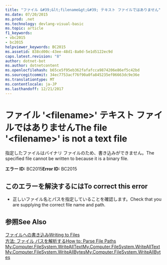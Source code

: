 ```yaml
---
title: "ファイル &#39;&lt;filename&gt;&#39; テキスト ファイルではありません"
ms.date: 07/20/2015
ms.prod: .net
ms.technology: devlang-visual-basic
ms.topic: article
f1_keywords:
- vbc2015
- bc2015
helpviewer_keywords: BC2015
ms.assetid: 838cd00c-43ee-48d1-8a0d-5e1d5122ec9d
caps.latest.revision: "8"
author: dotnet-bot
ms.author: dotnetcontent
ms.openlocfilehash: b65ce5f95eb362fafafcca9874206e86ef5c42bd
ms.sourcegitcommit: 34ec7753acf76f90a0fa845235ef06663dc9e36e
ms.translationtype: MT
ms.contentlocale: ja-JP
ms.lasthandoff: 12/21/2017
---
```

# <a name="the-file-39ltfilenamegt39-is-not-a-text-file"></a><span data-ttu-id="e54e3-102">ファイル &#39;&lt;filename&gt;&#39; テキスト ファイルではありません</span><span class="sxs-lookup"><span data-stu-id="e54e3-102">The file &#39;&lt;filename&gt;&#39; is not a text file</span></span>
<span data-ttu-id="e54e3-103">指定したファイルはバイナリ ファイルのため、書き込みができません。</span><span class="sxs-lookup"><span data-stu-id="e54e3-103">The specified file cannot be written to because it is a binary file.</span></span>  
  
 <span data-ttu-id="e54e3-104">**エラー ID:** BC2015</span><span class="sxs-lookup"><span data-stu-id="e54e3-104">**Error ID:** BC2015</span></span>  
  
## <a name="to-correct-this-error"></a><span data-ttu-id="e54e3-105">このエラーを解決するには</span><span class="sxs-lookup"><span data-stu-id="e54e3-105">To correct this error</span></span>  
  
-   <span data-ttu-id="e54e3-106">正しいファイル名とパスを指定していることを確認します。</span><span class="sxs-lookup"><span data-stu-id="e54e3-106">Check that you are supplying the correct file name and path.</span></span>  
  
## <a name="see-also"></a><span data-ttu-id="e54e3-107">参照</span><span class="sxs-lookup"><span data-stu-id="e54e3-107">See Also</span></span>  
 [<span data-ttu-id="e54e3-108">ファイルへの書き込み</span><span class="sxs-lookup"><span data-stu-id="e54e3-108">Writing to Files</span></span>](../../visual-basic/developing-apps/programming/drives-directories-files/writing-to-files.md)  
 [<span data-ttu-id="e54e3-109">方法: ファイル パスを解析する</span><span class="sxs-lookup"><span data-stu-id="e54e3-109">How to: Parse File Paths</span></span>](../../visual-basic/developing-apps/programming/drives-directories-files/how-to-parse-file-paths.md)  
 [<span data-ttu-id="e54e3-110">My.Computer.FileSystem.WriteAllText</span><span class="sxs-lookup"><span data-stu-id="e54e3-110">My.Computer.FileSystem.WriteAllText</span></span>](xref:Microsoft.VisualBasic.FileIO.FileSystem.WriteAllText%2A)  
 [<span data-ttu-id="e54e3-111">My.Computer.FileSystem.WriteAllBytes</span><span class="sxs-lookup"><span data-stu-id="e54e3-111">My.Computer.FileSystem.WriteAllBytes</span></span>](xref:Microsoft.VisualBasic.MyServices.FileSystemProxy.WriteAllBytes%2A)
